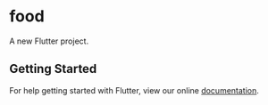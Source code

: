 # food

A new Flutter project.

## Getting Started

For help getting started with Flutter, view our online
[documentation](https://flutter.io/).
